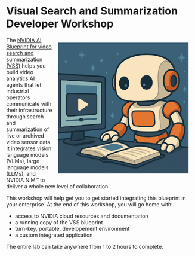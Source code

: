 # Visual Search and Summarization Developer Workshop

<img src="_static/robots/video.png" alt="VSS Robot Character" style="float:right; max-width:350px;margin:15px;" />

The [NVIDIA AI Blueprint for video search and summarization (VSS)](https://build.nvidia.com/nvidia/video-search-and-summarization) helps you build video analytics AI agents that let industrial operators communicate with their infrastructure through search and summarization of live or archived video sensor data. It integrates vision language models (VLMs), large language models (LLMs), and NVIDIA NIM™ to deliver a whole new level of collaboration.

This workshop will help get you to get started integrating this blueprint in your enterprise. At the end of this workshop, you will go home with:

 - access to NVIDIA cloud resources and documentation
 - a running copy of the VSS blueprint
 - turn-key, portable, developement environment
 - a custom integrated application

 The entire lab can take anywhere from 1 to 2 hours to complete.